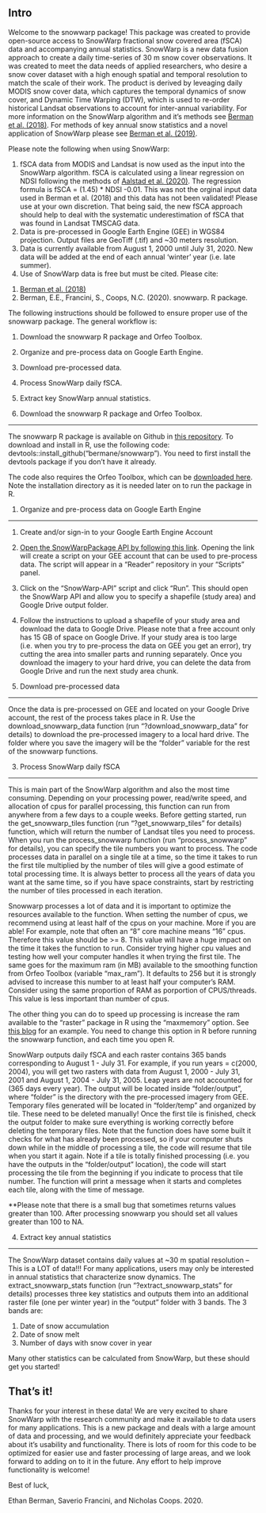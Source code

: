 Intro
-----

Welcome to the snowwarp package! This package was created to provide
open-source access to SnowWarp fractional snow covered area (fSCA) data
and accompanying annual statistics. SnowWarp is a new data fusion
approach to create a daily time-series of 30 m snow cover observations.
It was created to meet the data needs of applied researchers, who desire
a snow cover dataset with a high enough spatial and temporal resolution
to match the scale of their work. The product is derived by leveaging
daily MODIS snow cover data, which captures the temporal dynamics of
snow cover, and Dynamic Time Warping (DTW), which is used to re-order
historical Landsat observations to account for inter-annual variability.
For more information on the SnowWarp algorithm and it’s methods see
[Berman et
al. (2018)](https://www.sciencedirect.com/science/article/abs/pii/S0034425718303626).
For methods of key annual snow statistics and a novel application of
SnowWarp please see [Berman et
al. (2019)](https://journals.plos.org/plosone/article?id=10.1371/journal.pone.0215243).

Please note the following when using SnowWarp:

1.  fSCA data from MODIS and Landsat is now used as the input into the
    SnowWarp algorithm. fSCA is calculated using a linear regression on
    NDSI following the methods of [Aalstad et
    al. (2020)](https://www.sciencedirect.com/science/article/pii/S0034425719306388).
    The regression formula is fSCA = (1.45) \* NDSI -0.01. This was not
    the orginal input data used in Berman et al. (2018) and this data
    has not been validated! Please use at your own discretion. That
    being said, the new fSCA approach should help to deal with the
    systematic underestimation of fSCA that was found in Landsat TMSCAG
    data.
2.  Data is pre-processed in Google Earth Engine (GEE) in WGS84
    projection. Output files are GeoTiff (.tif) and \~30 meters
    resolution.
3.  Data is currently available from August 1, 2000 until July 31, 2020.
    New data will be added at the end of each annual ‘winter’ year
    (i.e. late summer).
4.  Use of SnowWarp data is free but must be cited. Please cite:

<!-- -->

1.  [Berman et
    al. (2018)](https://www.sciencedirect.com/science/article/abs/pii/S0034425718303626)
2.  Berman, E.E., Francini, S., Coops, N.C. (2020). snowwarp. R package.

The following instructions should be followed to ensure proper use of
the snowwarp package. The general workflow is:

1.  Download the snowwarp R package and Orfeo Toolbox.
2.  Organize and pre-process data on Google Earth Engine.
3.  Download pre-processed data.
4.  Process SnowWarp daily fSCA.
5.  Extract key SnowWarp annual statistics.

0. Download the snowwarp R package and Orfeo Toolbox.
-----------------------------------------------------

The snowwarp R package is available on Github in [this
repository](https://github.com/bermane/snowwarp). To download and
install in R, use the following code:
devtools::install\_github(“bermane/snowwarp”). You need to first install
the devtools package if you don’t have it already.

The code also requires the Orfeo Toolbox, which can be [downloaded
here](https://www.orfeo-toolbox.org/). Note the installation directory
as it is needed later on to run the package in R.

1. Organize and pre-process data on Google Earth Engine
-------------------------------------------------------

1.  Create and/or sign-in to your Google Earth Engine Account
2.  [Open the SnowWarpPackage API by following this
    link](https://code.earthengine.google.com/?accept_repo=users/sfrancini/SnowWarpPackage).
    Opening the link will create a script on your GEE account that can
    be used to pre-process data. The script will appear in a “Reader”
    repository in your “Scripts” panel.
3.  Click on the “SnowWarp-API” script and click “Run”. This should open
    the SnowWarp API and allow you to specify a shapefile (study area)
    and Google Drive output folder.
4.  Follow the instructions to upload a shapefile of your study area and
    download the data to Google Drive. Please note that a free account
    only has 15 GB of space on Google Drive. If your study area is too
    large (i.e. when you try to pre-process the data on GEE you get an
    error), try cutting the area into smaller parts and running
    separately. Once you download the imagery to your hard drive, you
    can delete the data from Google Drive and run the next study area
    chunk.

2. Download pre-processed data
------------------------------

Once the data is pre-processed on GEE and located on your Google Drive
account, the rest of the process takes place in R. Use the
download\_snowwarp\_data function (run “?download\_snowwarp\_data” for
details) to download the pre-processed imagery to a local hard drive.
The folder where you save the imagery will be the “folder” variable for
the rest of the snowwarp functions.

3. Process SnowWarp daily fSCA
------------------------------

This is main part of the SnowWarp algorithm and also the most time
consuming. Depending on your processing power, read/write speed, and
allocation of cpus for parallel processing, this function can run from
anywhere from a few days to a couple weeks. Before getting started, run
the get\_snowwarp\_tiles function (run “?get\_snowwarp\_tiles” for
details) function, which will return the number of Landsat tiles you
need to process. When you run the process\_snowwarp function (run
“process\_snowwarp” for details), you can specify the tile numbers you
want to process. The code processes data in parallel on a single tile at
a time, so the time it takes to run the first tile multiplied by the
number of tiles will give a good estimate of total processing time. It
is always better to process all the years of data you want at the same
time, so if you have space constraints, start by restricting the number
of tiles processed in each iteration.

Snowwarp processes a lot of data and it is important to optimize the
resources available to the function. When setting the number of cpus, we
recommend using at least half of the cpus on your machine. More if you
are able! For example, note that often an “8” core machine means “16”
cpus. Therefore this value should be \>= 8. This value will have a huge
impact on the time it takes the function to run. Consider trying higher
cpu values and testing how well your computer handles it when trying the
first tile. The same goes for the maximum ram (in MB) available to the
smoothing function from Orfeo Toolbox (variable “max\_ram”). It defaults
to 256 but it is strongly advised to increase this number to at least
half your computer’s RAM. Consider using the same proportion of RAM as
porportion of CPUS/threads. This value is less important than number of
cpus.

The other thing you can do to speed up processing is increase the ram
available to the “raster” package in R using the “maxmemory” option. See
[this
blog](https://www.gis-blog.com/increasing-the-speed-of-raster-processing-with-r-part-13/)
for an example. You need to change this option in R before running the
snowwarp function, and each time you open R.

SnowWarp outputs daily fSCA and each raster contains 365 bands
corresponding to August 1 - July 31. For example, if you run years =
c(2000, 2004), you will get two rasters with data from August 1, 2000 -
July 31, 2001 and August 1, 2004 - July 31, 2005. Leap years are not
accounted for (365 days every year). The output will be located inside
“folder/output”, where “folder” is the directory with the pre-processed
imagery from GEE. Temporary files generated will be located in
“folder/temp” and organized by tile. These need to be deleted manually!
Once the first tile is finished, check the output folder to make sure
everything is working correctly before deleting the temporary files.
Note that the function does have some built it checks for what has
already been processed, so if your computer shuts down while in the
middle of processing a tile, the code will resume that tile when you
start it again. Note if a tile is totally finished processing (i.e. you
have the outputs in the “folder/output” location), the code will start
processing the tile from the beginning if you indicate to process that
tile number. The function will print a message when it starts and
completes each tile, along with the time of message.

\*\*Please note that there is a small bug that sometimes returns values
greater than 100. After processing snowwarp you should set all values
greater than 100 to NA.

4. Extract key annual statistics
--------------------------------

The SnowWarp dataset contains daily values at \~30 m spatial resolution
– This is a LOT of data!!! For many applications, users may only be
interested in annual statistics that characterize snow dynamics. The
extract\_snowwarp\_stats function (run “?extract\_snowwarp\_stats” for
details) processes three key statistics and outputs them into an
additional raster file (one per winter year) in the “output” folder with
3 bands. The 3 bands are:

1.  Date of snow accumulation
2.  Date of snow melt
3.  Number of days with snow cover in year

Many other statistics can be calculated from SnowWarp, but these should
get you started!

That’s it!
----------

Thanks for your interest in these data! We are very excited to share
SnowWarp with the research community and make it available to data users
for many applications. This is a new package and deals with a large
amount of data and processing, and we would definitely appreciate your
feedback about it’s usability and functionality. There is lots of room
for this code to be optimized for easier use and faster processing of
large areas, and we look forward to adding on to it in the future. Any
effort to help improve functionality is welcome!

Best of luck,

Ethan Berman, Saverio Francini, and Nicholas Coops. 2020.
